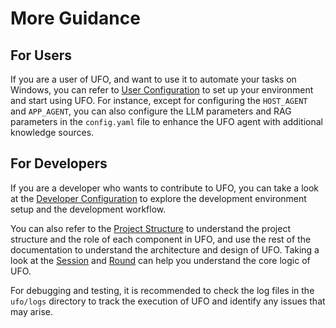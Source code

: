 # More Guidance

## For Users
If you are a user of UFO, and want to use it to automate your tasks on Windows, you can refer to [User Configuration](../configurations/user_configuration.md) to set up your environment and start using UFO.
For instance, except for configuring the `HOST_AGENT` and `APP_AGENT`, you can also configure the LLM parameters and RAG parameters in the `config.yaml` file to enhance the UFO agent with additional knowledge sources.


## For Developers
If you are a developer who wants to contribute to UFO, you can take a look at the [Developer Configuration](../configurations/developer_configuration.md) to explore the development environment setup and the development workflow.

You can also refer to the [Project Structure](../project_directory_structure.md) to understand the project structure and the role of each component in UFO, and use the rest of the documentation to understand the architecture and design of UFO. Taking a look at the [Session](../project/session.md) and [Round](../project/round.md) can help you understand the core logic of UFO.

For debugging and testing, it is recommended to check the log files in the `ufo/logs` directory to track the execution of UFO and identify any issues that may arise.